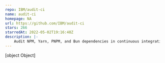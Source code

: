 ```yaml
---
repo: IBM/audit-ci
name: audit-ci
homepage: NA
url: https://github.com/IBM/audit-ci
stars: 266
starredAt: 2022-05-02T19:16:48Z
description: |-
    Audit NPM, Yarn, PNPM, and Bun dependencies in continuous integration environments, preventing integration if vulnerabilities are found at or above a configurable threshold while ignoring allowlisted advisories
---
```


[object Object]

